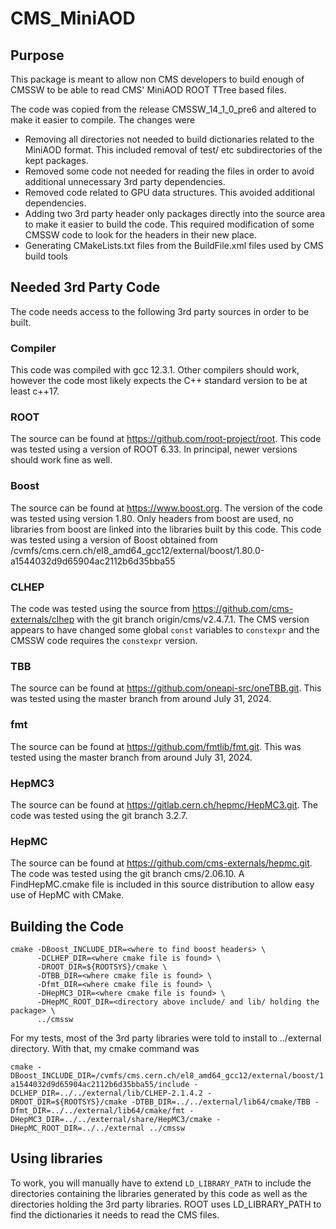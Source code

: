 # CMS_MiniAOD

## Purpose
This package is meant to allow non CMS developers to build enough of CMSSW to be able to read CMS' MiniAOD ROOT TTree based files.

The code was copied from the release CMSSW_14_1_0_pre6 and altered to make it easier to compile. The changes were
- Removing all directories not needed to build dictionaries related to the MiniAOD format. This included removal of test/ etc subdirectories of the kept packages.
- Removed some code not needed for reading the files in order to avoid additional unnecessary 3rd party dependencies.
- Removed code related to GPU data structures. This avoided additional dependencies.
- Adding two 3rd party header only packages directly into the source area to make it easier to build the code. This required modification of some CMSSW code to look for the headers in their new place.
- Generating CMakeLists.txt files from the BuildFile.xml files used by CMS build tools

## Needed 3rd Party Code
The code needs access to the following 3rd party sources in order to be built.

### Compiler
This code was compiled with gcc 12.3.1. Other compilers should work, however the code most likely expects the C++ standard version to be at least c++17.

### ROOT
The source can be found at https://github.com/root-project/root. This code was tested using a version of ROOT 6.33. In principal, newer versions should work fine as well.

### Boost
The source can be found at https://www.boost.org. The version of the code was tested using version 1.80. Only headers from boost are used, no libraries from boost are linked into the libraries built by this code. This code was tested using a version of Boost obtained from /cvmfs/cms.cern.ch/el8_amd64_gcc12/external/boost/1.80.0-a1544032d9d65904ac2112b6d35bba55

### CLHEP
The code was tested using the source from https://github.com/cms-externals/clhep with the git branch origin/cms/v2.4.7.1. The CMS version appears to have changed some global `const` variables to `constexpr` and the CMSSW code requires the `constexpr` version.

### TBB
The source can be found at https://github.com/oneapi-src/oneTBB.git. This was tested using the master branch from around July 31, 2024.

### fmt
The source can be found at https://github.com/fmtlib/fmt.git. This was tested using the master branch from around July 31, 2024.

### HepMC3
The source can be found at https://gitlab.cern.ch/hepmc/HepMC3.git. The code was tested using the git branch 3.2.7.

### HepMC
The source can be found at https://github.com/cms-externals/hepmc.git. The code was tested using the git branch cms/2.06.10. A FindHepMC.cmake file is included in this source distribution to allow easy use of HepMC with CMake.

## Building the Code
```
cmake -DBoost_INCLUDE_DIR=<where to find boost headers> \
      -DCLHEP_DIR=<where cmake file is found> \
      -DROOT_DIR=${ROOTSYS}/cmake \
      -DTBB_DIR=<where cmake file is found> \
      -Dfmt_DIR=<where cmake file is found> \
      -DHepMC3_DIR=<where cmake file is found> \
      -DHepMC_ROOT_DIR=<directory above include/ and lib/ holding the package> \
      ../cmssw
```

For my tests, most of the 3rd party libraries were told to install to ../external directory. With that, my cmake command was
```
cmake -DBoost_INCLUDE_DIR=/cvmfs/cms.cern.ch/el8_amd64_gcc12/external/boost/1.80.0-a1544032d9d65904ac2112b6d35bba55/include -DCLHEP_DIR=../../external/lib/CLHEP-2.1.4.2 -DROOT_DIR=${ROOTSYS}/cmake -DTBB_DIR=../../external/lib64/cmake/TBB -Dfmt_DIR=../../external/lib64/cmake/fmt -DHepMC3_DIR=../../external/share/HepMC3/cmake -DHepMC_ROOT_DIR=../../external ../cmssw
```

## Using libraries
To work, you will manually have to extend `LD_LIBRARY_PATH` to include the directories containing the libraries generated by this code as well as the directories holding the 3rd party libraries. ROOT uses LD_LIBRARY_PATH to find the dictionaries it needs to read the CMS files.